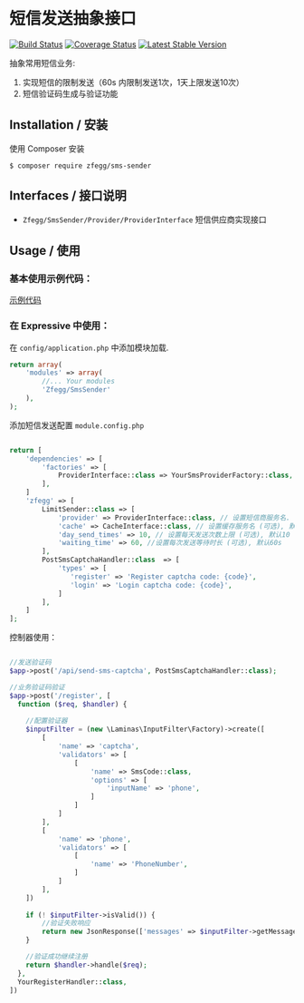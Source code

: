 短信发送抽象接口
==============

[![Build Status](https://travis-ci.org/zfegg/sms-sender.png)](https://travis-ci.org/zfegg/sms-sender)
[![Coverage Status](https://coveralls.io/repos/github/zfegg/sms-sender/badge.svg?branch=master)](https://coveralls.io/github/zfegg/sms-sender?branch=master)
[![Latest Stable Version](https://poser.pugx.org/zfegg/sms-sender/v/stable.png)](https://packagist.org/packages/zfegg/sms-sender)

抽象常用短信业务:

1. 实现短信的限制发送（60s 内限制发送1次，1天上限发送10次）
2. 短信验证码生成与验证功能 

## Installation / 安装

使用 Composer 安装

~~~
$ composer require zfegg/sms-sender
~~~


## Interfaces / 接口说明

* `Zfegg/SmsSender/Provider/ProviderInterface` 短信供应商实现接口

## Usage / 使用

### 基本使用示例代码：

[示例代码](examples/basic.php)

### 在 Expressive 中使用：

在 `config/application.php` 中添加模块加载.

~~~php
return array(
    'modules' => array(
        //... Your modules
        'Zfegg/SmsSender'
    ),
);
~~~

添加短信发送配置 `module.config.php`

~~~php

return [
    'dependencies' => [
        'factories' => [
            ProviderInterface::class => YourSmsProviderFactory::class,
        ],
    ]
    'zfegg' => [
        LimitSender::class => [
            'provider' => ProviderInterface::class, // 设置短信商服务名. (可选), 默认 `ProviderInterface::class`
            'cache' => CacheInterface::class, // 设置缓存服务名 (可选), 默认 `CacheInterface::class`
            'day_send_times' => 10, // 设置每天发送次数上限 (可选), 默认10
            'waiting_time' => 60, //设置每次发送等待时长 (可选), 默认60s
        ],
        PostSmsCaptchaHandler::class  => [
            'types' => [
               'register' => 'Register captcha code: {code}',
               'login' => 'Login captcha code: {code}',
            ]
        ],
    ]
];
~~~

控制器使用：

~~~php

//发送验证码
$app->post('/api/send-sms-captcha', PostSmsCaptchaHandler::class);

//业务验证码验证
$app->post('/register', [
  function ($req, $handler) {
  
    //配置验证器
    $inputFilter = (new \Laminas\InputFilter\Factory)->create([
        [
            'name' => 'captcha',
            'validators' => [
                [
                    'name' => SmsCode::class,
                    'options' => [
                        'inputName' => 'phone',
                    ]
                ]
            ]
        ],
        [
            'name' => 'phone',
            'validators' => [
                [
                    'name' => 'PhoneNumber',
                ]
            ]
        ],
    ])
  
    if (! $inputFilter->isValid()) {
        //验证失败响应
        return new JsonResponse(['messages' => $inputFilter->getMessages()], 403);
    }

    //验证成功继续注册
    return $handler->handle($req);
  },
  YourRegisterHandler::class,
])
~~~
